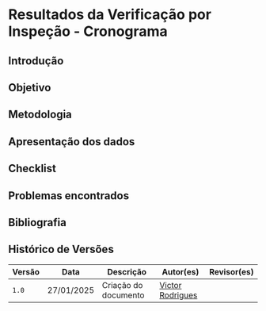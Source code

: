 # Resultados da Verificação por Inspeção - Cronograma

## Introdução


## Objetivo


## Metodologia


## Apresentação dos dados


## Checklist


## Problemas encontrados


## Bibliografia


## Histórico de Versões

| Versão  | Data | Descrição | Autor(es) | Revisor(es) |
| -------- | ------ | ------ | ---------- | ---------- |
| `1.0` | 27/01/2025 | Criação do documento  | [Victor Rodrigues](https://github.com/ViictorHugoo) |  |
